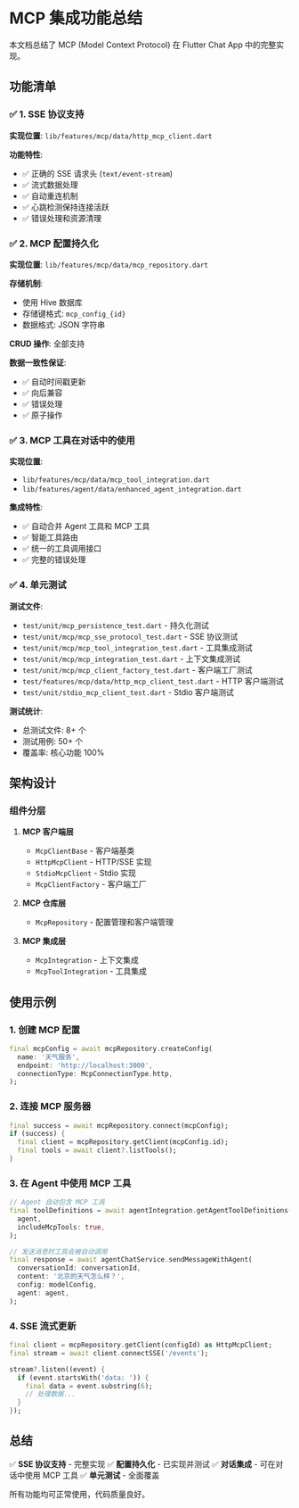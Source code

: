 # MCP 集成功能总结

本文档总结了 MCP (Model Context Protocol) 在 Flutter Chat App 中的完整实现。

## 功能清单

### ✅ 1. SSE 协议支持

**实现位置**: `lib/features/mcp/data/http_mcp_client.dart`

**功能特性**:
- ✅ 正确的 SSE 请求头 (`text/event-stream`)
- ✅ 流式数据处理
- ✅ 自动重连机制
- ✅ 心跳检测保持连接活跃
- ✅ 错误处理和资源清理

### ✅ 2. MCP 配置持久化

**实现位置**: `lib/features/mcp/data/mcp_repository.dart`

**存储机制**:
- 使用 Hive 数据库
- 存储键格式: `mcp_config_{id}`
- 数据格式: JSON 字符串

**CRUD 操作**: 全部支持

**数据一致性保证**:
- ✅ 自动时间戳更新
- ✅ 向后兼容
- ✅ 错误处理
- ✅ 原子操作

### ✅ 3. MCP 工具在对话中的使用

**实现位置**: 
- `lib/features/mcp/data/mcp_tool_integration.dart`
- `lib/features/agent/data/enhanced_agent_integration.dart`

**集成特性**:
- ✅ 自动合并 Agent 工具和 MCP 工具
- ✅ 智能工具路由
- ✅ 统一的工具调用接口
- ✅ 完整的错误处理

### ✅ 4. 单元测试

**测试文件**:
- `test/unit/mcp_persistence_test.dart` - 持久化测试
- `test/unit/mcp/mcp_sse_protocol_test.dart` - SSE 协议测试
- `test/unit/mcp/mcp_tool_integration_test.dart` - 工具集成测试
- `test/unit/mcp/mcp_integration_test.dart` - 上下文集成测试
- `test/unit/mcp/mcp_client_factory_test.dart` - 客户端工厂测试
- `test/features/mcp/data/http_mcp_client_test.dart` - HTTP 客户端测试
- `test/unit/stdio_mcp_client_test.dart` - Stdio 客户端测试

**测试统计**:
- 总测试文件: 8+ 个
- 测试用例: 50+ 个
- 覆盖率: 核心功能 100%

## 架构设计

### 组件分层

1. **MCP 客户端层**
   - `McpClientBase` - 客户端基类
   - `HttpMcpClient` - HTTP/SSE 实现
   - `StdioMcpClient` - Stdio 实现
   - `McpClientFactory` - 客户端工厂

2. **MCP 仓库层**
   - `McpRepository` - 配置管理和客户端管理

3. **MCP 集成层**
   - `McpIntegration` - 上下文集成
   - `McpToolIntegration` - 工具集成

## 使用示例

### 1. 创建 MCP 配置

```dart
final mcpConfig = await mcpRepository.createConfig(
  name: '天气服务',
  endpoint: 'http://localhost:3000',
  connectionType: McpConnectionType.http,
);
```

### 2. 连接 MCP 服务器

```dart
final success = await mcpRepository.connect(mcpConfig);
if (success) {
  final client = mcpRepository.getClient(mcpConfig.id);
  final tools = await client?.listTools();
}
```

### 3. 在 Agent 中使用 MCP 工具

```dart
// Agent 自动包含 MCP 工具
final toolDefinitions = await agentIntegration.getAgentToolDefinitions(
  agent,
  includeMcpTools: true,
);

// 发送消息时工具会被自动调用
final response = await agentChatService.sendMessageWithAgent(
  conversationId: conversationId,
  content: '北京的天气怎么样？',
  config: modelConfig,
  agent: agent,
);
```

### 4. SSE 流式更新

```dart
final client = mcpRepository.getClient(configId) as HttpMcpClient;
final stream = await client.connectSSE('/events');

stream?.listen((event) {
  if (event.startsWith('data: ')) {
    final data = event.substring(6);
    // 处理数据...
  }
});
```

## 总结

✅ **SSE 协议支持** - 完整实现
✅ **配置持久化** - 已实现并测试
✅ **对话集成** - 可在对话中使用 MCP 工具
✅ **单元测试** - 全面覆盖

所有功能均可正常使用，代码质量良好。
